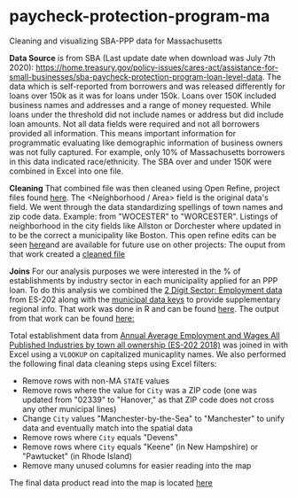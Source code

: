 # paycheck-protection-program-ma
 Cleaning and visualizing SBA-PPP data for Massachusetts
 
**Data Source** is from SBA (Last update date when download was July 7th 2020): https://home.treasury.gov/policy-issues/cares-act/assistance-for-small-businesses/sba-paycheck-protection-program-loan-level-data. The data which is self-reported from borrowers and was released differently for loans over 150k as it was for loans under 150k. Loans over 150K included business names and addresses and a range of money requested.  While loans under the threshold did not include names or address but did include loan amounts. Not all data fields were required and not all borrowers provided all information. This means important information for programmatic evaluating like demographic information of business owners was not fully captured.  For example, only 10% of Massachusetts borrowers in this data indicated race/ethnicity. The SBA over and under 150K were combined in Excel into one file. 

**Cleaning**
That combined file was then cleaned using Open Refine, project files found [here](https://github.com/MAPC/paycheck-protection-program-ma/blob/master/PPP-data-up-to-and-over-150K-MA-city-clean.tar.gz). The <Neighborhood / Area> field is the original data's <City> field. We went through the data standardizing spellings of town names and zip code data. Example: from "WOCESTER" to "WORCESTER". Listings of neighborhood in the city fields like Allston or Dorchester where updated in <City> to be the correct a municipality like Boston. This open refine edits can be seen [here](https://github.com/MAPC/paycheck-protection-program-ma/blob/master/SBA%20CITY%20Clean.json)and are available for future use on other projects:  The ouput from that work created a [cleaned file](https://github.com/MAPC/paycheck-protection-program-ma/blob/master/PPP-data-up-to-and-over-150K-MA-city-clean.csv)

**Joins**
 For our analysis purposes we were interested in the % of establishments by industry sector in each municipality applied for an PPP loan.  To do this analysis we combined the [2 Digit Sector: Employment data](https://datacommon.mapc.org/browser/datasets/387) from ES-202 along with the [municipal data keys](https://datacommon.mapc.org/browser/datasets/415) to provide supplementary regional info. That work was done in R and can be found [here](https://github.com/MAPC/paycheck-protection-program-ma/blob/master/PPP-data-join-script.R). The output from that work can be found [here:](https://github.com/MAPC/paycheck-protection-program-ma/blob/master/PPP-data-joined.csv)

 Total establishment data from [Annual Average Employment and Wages All Published Industries by town all ownership (ES-202 2018)](https://lmi.dua.eol.mass.gov/lmi/MunicipalEmploymentData/ExcelFile/2018townindEMPwagesbytownallown.xlsx) was joined in with Excel using a `VLOOKUP` on capitalized municaplity names. We also performed the following final data cleaning steps using Excel filters:
 - Remove rows with non-MA `STATE` values
 - Remove rows where the value for `City` was a ZIP code (one was updated from "02339" to "Hanover," as that ZIP code does not cross any other municipal lines)
 - Change `City` values "Manchester-by-the-Sea" to "Manchester" to unify data and eventually match into the spatial data
 - Remove rows where `City` equals "Devens"
 - Remove rows where `City` equals "Keene" (in New Hampshire) or "Pawtucket" (in Rhode Island)
 - Remove many unused columns for easier reading into the map

 The final data product read into the map is located [here](https://github.com/MAPC/paycheck-protection-program-ma/blob/master/PPP-202-join.csv)
